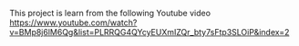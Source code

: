 This project is learn from the following Youtube video
https://www.youtube.com/watch?v=BMp8j6lM6Qg&list=PLRRQG4QYcyEUXmIZQr_bty7sFtp3SLOiP&index=2
